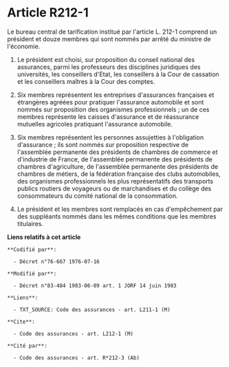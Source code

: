 # Article R212-1

Le bureau central de tarification institué par l'article L. 212-1 comprend un président et douze membres qui sont nommés par
arrêté du ministre de l'économie.

1. Le président est choisi, sur proposition du conseil national des assurances, parmi les professeurs des disciplines
juridiques des universités, les conseillers d'Etat, les conseillers à la Cour de cassation et les conseillers maîtres à la
Cour des comptes.

2. Six membres représentent les entreprises d'assurances françaises et étrangères agréées pour pratiquer l'assurance
automobile et sont nommés sur proposition des organismes professionnels ; un de ces membres représente les caisses
d'assurance et de réassurance mutuelles agricoles pratiquant l'assurance automobile.

3. Six membres représentent les personnes assujetties à l'obligation d'assurance ; ils sont nommés sur proposition respective
de l'assemblée permanente des présidents de chambres de commerce et d'industrie de France, de l'assemblée permanente des
présidents de chambres d'agriculture, de l'assemblée permanente des présidents de chambres de métiers, de la fédération
française des clubs automobiles, des organismes professionnels les plus représentatifs des transports publics routiers de
voyageurs ou de marchandises et du collège des consommateurs du comité national de la consommation.

4. Le président et les membres sont remplacés en cas d'empêchement par des suppléants nommés dans les mêmes conditions que
les membres titulaires.

**Liens relatifs à cet article**

	**Codifié par**:

	  - Décret n°76-667 1976-07-16

	**Modifié par**:

	  - Décret n°83-484 1983-06-09 art. 1 JORF 14 juin 1983

	**Liens**:

	  - TXT_SOURCE: Code des assurances - art. L211-1 (M)

	**Cite**:

	  - Code des assurances - art. L212-1 (M)

	**Cité par**:

	  - Code des assurances - art. R*212-3 (Ab)
